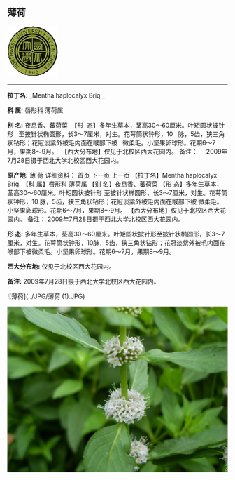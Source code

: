 ## 薄荷

![西北大学校园网络植物志](../JPG/nwu.gif)

---

**拉丁名:**  _Mentha haplocalyx Briq _

**科 属:** 唇形科 薄荷属

**别 名:** 夜息香、蕃荷菜
 【形  态】多年生草本，茎高30～60厘米。叶矩圆状披针形
  至披针状椭圆形，长3～7厘米，对生。花萼筒状钟形，10
  脉，5齿，狭三角状钻形；花冠淡紫外被毛内面在喉部下被
  微柔毛。小坚果卵球形。花期6～7月，果期8～9月。
 【西大分布地】仅见于北校区西大花园内。
备注：
    2009年7月28日摄于西北大学北校区西大花园内。
    

**原产地:** 薄 荷
详细资料：  首页 下一页 上一页
【拉丁名】Mentha haplocalyx Briq.
【科 属】唇形科 薄荷属
【别 名】夜息香、蕃荷菜
【形 态】多年生草本，茎高30～60厘米。叶矩圆状披针形
 至披针状椭圆形，长3～7厘米，对生。花萼筒状钟形，10
 脉，5齿，狭三角状钻形；花冠淡紫外被毛内面在喉部下被
 微柔毛。小坚果卵球形。花期6～7月，果期8～9月。
【西大分布地】仅见于北校区西大花园内。
备注：
 2009年7月28日摄于西北大学北校区西大花园内。
 

**形  态:** 多年生草本，茎高30～60厘米。叶矩圆状披针形至披针状椭圆形，长3～7厘米，对生。花萼筒状钟形，10脉，5齿，狭三角状钻形；花冠淡紫外被毛内面在喉部下被微柔毛。小坚果卵球形。花期6～7月，果期8～9月。

**西大分布地:** 仅见于北校区西大花园内。

**备注:** 2009年7月28日摄于西北大学北校区西大花园内。

![薄荷](../JPG/薄荷 (1).JPG) 

![薄荷](../JPG/薄荷.JPG) 

